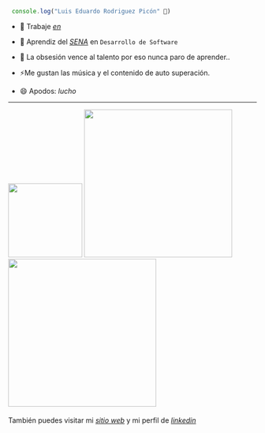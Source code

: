 ```js
 console.log("Luis Eduardo Rodriguez Picón" 👋)
```

- 🔭 Trabaje _[en](https://luispicon.online/#pagina-3)_

- 🌱 Aprendiz del _[SENA](https://www.sena.edu.co/)_ en `Desarrollo de Software`

- 💬 La obsesión vence al talento por eso nunca paro de aprender..

- ⚡Me gustan las música y el contenido de auto superación.

- 😄 Apodos: _lucho_

---

<div >

<img src= "https://i.imgur.com/ULW3hMW.jpg" width="150">
<img src= "https://i.imgur.com/EEjpBWd.jpg" width=300">
<img src= "https://i.imgur.com/LqOq0Q4.jpg" width="300">
</div>

####

También puedes visitar mi _[sitio web](https://luispicon.online)_ y mi perfil de _[linkedin](https://www.linkedin.com/in/luis-pic%C3%B3n-a63437240/)_
